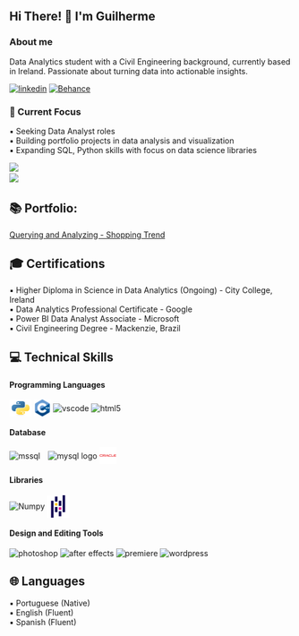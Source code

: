 ## Hi There! 👋 I'm Guilherme

<!-- Presentation -->
### About me

  Data Analytics student with a Civil Engineering background, currently based in Ireland. Passionate about turning data into actionable insights.
<!-- Links -->
[![linkedin](https://img.shields.io/badge/linkedin-0077B5?style=for-the-badge&logo=linkedin&logoColor=white)](https://linkedin.com/in/guilhermefreitas-eng)
[![Behance](https://img.shields.io/badge/Behance-1769ff?style=for-the-badge&logo=Behance&logoColor=white)](https://behance.net/Tinhasdodesign) 

### 🔭 Current Focus 
▪ Seeking Data Analyst roles  
▪ Building portfolio projects in data analysis and visualization  
▪ Expanding SQL, Python skills with focus on data science libraries




<!-- GithubStats -->


![](https://github-readme-stats.vercel.app/api?username=guifreitaas&theme=one_dark_pro&hide_border=false&include_all_commits=true&count_private=false)<br/>
![](https://github-readme-streak-stats.herokuapp.com/?user=guifreitaas&theme=one_dark_pro&hide_border=false)<br/>

</div>
<!-- Portfolio -->

## 📚 Portfolio:
 [Querying and Analyzing - Shopping Trend](https://github.com/Guifreitaas/SQL_Data_Query)

<!-- Certifications -->

## 🎓 Certifications

▪ Higher Diploma in Science in Data Analytics (Ongoing) - City College, Ireland  
▪ Data Analytics Professional Certificate - Google  
▪ Power BI Data Analyst Associate - Microsoft  
▪ Civil Engineering Degree - Mackenzie, Brazil



## 💻 Technical Skills

<!-- Skills: Programming Languages -->

  <div 
    style="flex-basis: 48%;">
    <h4>Programming Languages</h4>
    <img align="center" alt="Python" height="30" width="40" src="https://raw.githubusercontent.com/devicons/devicon/master/icons/python/python-original.svg">
    <img align="center" src="https://raw.githubusercontent.com/devicons/devicon/master/icons/cplusplus/cplusplus-original.svg" alt="cplusplus" width="30" height="30"/>
    <img align="center" src="https://cdn.jsdelivr.net/gh/devicons/devicon@latest/icons/vscode/vscode-original.svg" alt="vscode" width="30" height="30" />
    <img align="center" src="https://cdn.jsdelivr.net/gh/devicons/devicon@latest/icons/html5/html5-original.svg" alt="html5" width="30" height="30" />
    
  </div>
  
  <!-- Skills: Tools & Frameworks -->
  
  <div 
    style="flex-basis: 48%;">
    <h4>Database</h4>
  <img align="center" src="https://www.svgrepo.com/show/303229/microsoft-sql-server-logo.svg" alt="mssql" width="30" height="30" style="margin-right: 10px;"/>
  <img align="center" src="https://cdn.jsdelivr.net/gh/devicons/devicon/icons/mysql/mysql-original.svg" height="30" alt="mysql logo"  />
  <img align="center" src="https://raw.githubusercontent.com/devicons/devicon/master/icons/oracle/oracle-original.svg" alt="oracle" width="30" height="30"/>
  </div>
  
  <!-- Skills: Libraries -->
  
  <div style="flex-basis: 48%;">
    <h4>Libraries</h4>
    <img align="center" alt="Numpy" height="30" width="40" src="https://cdn.jsdelivr.net/gh/devicons/devicon/icons/numpy/numpy-original.svg">
    <img align="center" alt="Pandas" src="https://raw.githubusercontent.com/devicons/devicon/2ae2a900d2f041da66e950e4d48052658d850630/icons/pandas/pandas-original.svg" alt="pandas" width="40" height="40"/>

  </div>
  
  <!-- Design and Editing Tools -->
  
  <div style="flex-basis: 48%;">
  <h4>Design and Editing Tools</h4>
  <img src="https://cdn.jsdelivr.net/gh/devicons/devicon@latest/icons/photoshop/photoshop-original.svg" alt="photoshop" width="30" height="30" />
  <img src="https://cdn.jsdelivr.net/gh/devicons/devicon@latest/icons/aftereffects/aftereffects-plain.svg" alt="after effects" width="30" height="30" />
  <img src="https://cdn.jsdelivr.net/gh/devicons/devicon@latest/icons/premierepro/premierepro-plain.svg" alt="premiere" width="30" height="30" />
  <img src="https://cdn.jsdelivr.net/gh/devicons/devicon@latest/icons/wordpress/wordpress-original.svg" alt="wordpress" width="30" height="30" />
</p>

<div align="left">

## 🌐 Languages

▪ Portuguese (Native)  
▪ English (Fluent)  
▪ Spanish (Fluent)  

  
</div>

###

